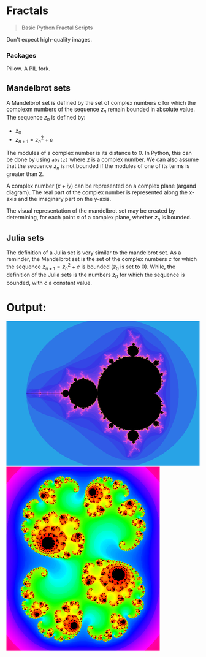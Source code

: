 # Fractals

> Basic Python Fractal Scripts

Don't expect high-quality images.

### Packages

Pillow. A PIL fork.

## Mandelbrot sets

A Mandelbrot set is defined by the set of complex numbers c for which the complexm numbers of the sequence $z_{n}$ remain bounded in absolute value. The sequence $z_n$ is defined by:

- $z_{0}$
- $z_{n+1}=z_{n}^2+c$

The modules of a complex number is its distance to 0. In Python, this can be done by using `abs(z)` where $z$ is a complex number. We can also assume that the sequence $z_n$ is not bounded if the modules of one of its terms is greater than 2.

A complex number ($x+iy$) can be represented on a complex plane (argand diagram). The real part of the complex number is represented along the x-axis and the imaginary part on the y-axis.

The visual representation of the mandelbrot set may be created by determining, for each point $c$ of a complex plane, whether $z_n$ is bounded.


## Julia sets

The definition of a Julia set is very similar to the mandelbrot set. As a reminder, the Mandelbrot set is the set of the complex numbers $c$  for which the sequence $z_{n+1}=z_{n}^2+c$ is bounded ($z_0$ is set to $0$). While, the definition of the Julia sets is the numbers $z_0$ for which the sequence is bounded, with $c$ a constant value.

# Output:

![Mandelbrot Fractal](https://github.com/LCordial/python-fractals/blob/master/mandelbrot.png)
![Julia Fractal](https://github.com/LCordial/python-fractals/blob/master/julia.png)
